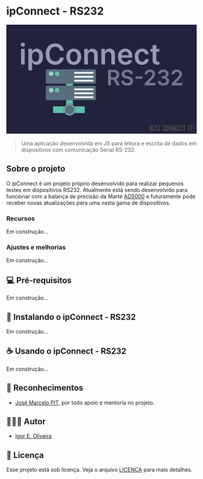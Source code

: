 # ipConnect - RS232

<img src="./img/banner.jpg" alt="Banner ipconnect - RS232">

> Uma aplicação desenvolvida em JS para leitura e escrita de dados em dispositivos com comunicação Serial RS-232.

## Sobre o projeto

O ipConnect é um projeto próprio desenvolvido para realizar pequenos testes em dispositivos RS232. Atualmente está sendo desenvolvido para funcionar com a balança de precisão da Marte [AD5000](https://marte.com.br/produtos/balanca-de-precisao-ad5000/) e futuramente pode receber novas atualizações para uma vasta gama de dispositivos.

### Recursos

Em construção...

### Ajustes e melhorias

Em construção...

## 💻 Pré-requisitos

Em construção...

## 🚀 Instalando o ipConnect - RS232

Em construção...

## ☕ Usando o ipConnect - RS232

Em construção...

## 🤝 Reconhecimentos

* [José Marcelo PIT](https://github.com/jmarcelopit), por todo apoio e mentoria no projeto.

## 🙋🏾‍♂️ Autor

* [Igor E. Oliveira](https://github.com/reedbluue)

## 📝 Licença

Esse projeto está sob licença. Veja o arquivo [LICENÇA](./LICENSE) para mais detalhes.